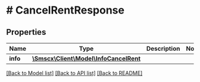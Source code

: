 # # CancelRentResponse

## Properties

Name | Type | Description | Notes
------------ | ------------- | ------------- | -------------
**info** | [**\Smscx\Client\Model\InfoCancelRent**](InfoCancelRent.md) |  |

[[Back to Model list]](../../README.md#models) [[Back to API list]](../../README.md#endpoints) [[Back to README]](../../README.md)
